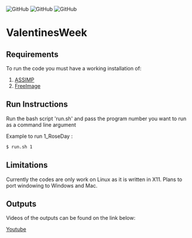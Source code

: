 ![GitHub](https://img.shields.io/badge/license-MIT-green?style=plastic) ![GitHub](https://img.shields.io/badge/platforms-linux-success?style=plastic) ![GitHub](https://img.shields.io/badge/dependency-Assimp|FreeImage-orange?style=plastic)

# ValentinesWeek

## Requirements
To run the code you must have a working installation of:

1. [ASSIMP](https://github.com/assimp/assimp)
1. [FreeImage](https://freeimage.sourceforge.io)

## Run Instructions

Run the bash script 'run.sh' and pass the program number you want to run as a command line argument

Example to run 1_RoseDay :

```sh
$ run.sh 1
```

## Limitations

Currently the codes are only work on Linux as it is written in X11. Plans to port windowing to Windows and Mac.

## Outputs
Videos of the outputs can be found on the link below:

[Youtube](https://youtube.com/playlist?list=PLN1wJm489qPLI5ocNGYUd3N9fsF5_E8rK)